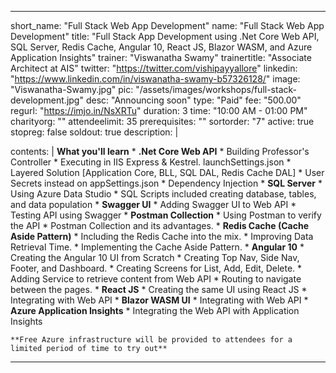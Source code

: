 ---

short_name: "Full Stack Web App Development"
name: "Full Stack Web App Development"
title: "Full Stack App Development using .Net Core Web API, SQL Server, Redis Cache, Angular 10, React JS, Blazor WASM, and Azure Application Insights"
trainer: "Viswanatha Swamy"
trainertitle: "Associate Architect at AIS"
twitter: "https://twitter.com/vishipayyallore"
linkedin: "https://www.linkedin.com/in/viswanatha-swamy-b57326128/"
image: "Viswanatha-Swamy.jpg"
pic: "/assets/images/workshops/full-stack-development.jpg"
desc: "Announcing soon"
type: "Paid"
fee: "500.00"
regurl: "https://imjo.in/NsXRTu"
duration: 3
time: "10:00 AM - 01:00 PM"
charityorg: ""
attendeelimit: 35
prerequisites: ""
sortorder: "7"
active: true
stopreg: false
soldout: true
description: |
    
    
contents: |
    **What you'll learn**
    * **.Net Core Web API** 
        * Building Professor's Controller
        * Executing in IIS Express & Kestrel. launchSettings.json
        * Layered Solution [Application Core, BLL, SQL DAL, Redis Cache DAL]
        * User Secrets instead on appSettings.json
        * Dependency Injection
    * **SQL Server**
        * Using Azure Data Studio
        * SQL Scripts included creating database, tables, and data population
    * **Swagger UI**
        * Adding Swagger UI to Web API
        * Testing API using Swagger
    * **Postman Collection**
        * Using Postman to verify the API
        * Postman Collection and its advantages.
    * **Redis Cache (Cache Aside Pattern)**
        * Including the Redis Cache into the mix.
        * Improving Data Retrieval Time.
        * Implementing the Cache Aside Pattern.
    * **Angular 10**
        * Creating the Angular 10 UI from Scratch
        * Creating Top Nav, Side Nav, Footer, and Dashboard.
        * Creating Screens for List, Add, Edit, Delete.
        * Adding Service to retrieve content from Web API
        * Routing to navigate between the pages.
    * **React JS**
        * Creating the same UI using React JS
        * Integrating with Web API
    * **Blazor WASM UI**
        * Integrating with Web API
    * **Azure Application Insights**
        * Integrating the Web API with Application Insights


    **Free Azure infrastructure will be provided to attendees for a limited period of time to try out**

---